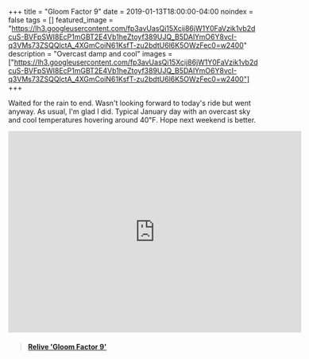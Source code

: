 +++
title =  "Gloom Factor 9"
date = 2019-01-13T18:00:00-04:00
noindex = false
tags = []
featured_image = "https://lh3.googleusercontent.com/fp3avUasQi15Xcij86jW1Y0FaVzik1vb2dcuS-BVFpSWI8EcP1mGBT2E4Vb1heZtoyf389UJQ_B5DAlYmO6Y8vcI-q3VMs73ZSQQlctA_4XGmCoiN61KsfT-zu2bdtU6l6K5OWzFec0=w2400"
description = "Overcast damp and cool"
images = ["https://lh3.googleusercontent.com/fp3avUasQi15Xcij86jW1Y0FaVzik1vb2dcuS-BVFpSWI8EcP1mGBT2E4Vb1heZtoyf389UJQ_B5DAlYmO6Y8vcI-q3VMs73ZSQQlctA_4XGmCoiN61KsfT-zu2bdtU6l6K5OWzFec0=w2400"]
+++

Waited for the rain to end. Wasn't looking forward to today's ride but went anyway. As usual, I'm glad I did. Typical January day with an overcast sky and cool temperatures hovering around 40℉. Hope next weekend is better. 

<iframe height='405' width='590' frameborder='0' allowtransparency='true' scrolling='no' src='https://www.strava.com/activities/2077039521/embed/354517a912ab5130852b6969a3e2f79c4a97cac3'></iframe>

<blockquote class="embedly-card" data-card-controls="0" data-card-key="f1631a41cb254ca5b035dc5747a5bd75"><h4><a href="https://www.relive.cc/view/2077039521?r=embed-site">Relive 'Gloom Factor 9'</a></h4></blockquote>
        <script async src="https://cdn.embedly.com/widgets/platform.js" charset="UTF-8"></script>
